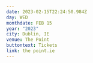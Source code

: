 ```yaml
---
date: 2023-02-15T22:24:50.984Z
day: WED
monthdate: FEB 15
year: "2023"
city: Dublin, IE
venue: The Point
buttontext: Tickets
link: the point.ie
---
```

